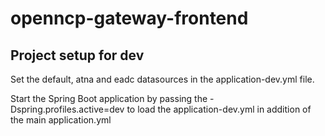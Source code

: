 # openncp-gateway-frontend

## Project setup for dev

Set the default, atna and eadc datasources in the application-dev.yml file.

Start the Spring Boot application by passing the -Dspring.profiles.active=dev to load the application-dev.yml in addition of the main application.yml


